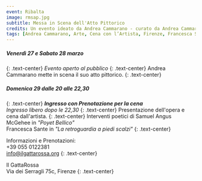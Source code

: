 ```yaml
---
event: Ribalta
image: rmsap.jpg
subtitle: Messa in Scena dell'Atto Pittorico
credits: Un evento ideato da Andrea Cammarano - curato da Andrea Cammarano, Marco Zamburru e IlGattaRossa - progetto grafico di Alberto Gori
tags: [Andrea Cammarano, Arte, Cena con l’Artista, Firenze, Francesca Sante, La retroguardia a piedi scalzi, Lettura, Performance, Pittura, Poesia, Poyet Bellico, Ribalta, Samuel Angus McGehee, Teatro]
---
```

##### **Venerdì 27 e Sabato 28 marzo**
{: .text-center}
_Evento aperto al pubblico_
{: .text-center}
Andrea Cammarano mette in scena il suo atto pittorico.
{: .text-center}

##### **Domenica 29 dalle 20 alle 22,30**
{: .text-center}
**_Ingresso con Prenotazione per la cena_**  
_Ingresso libero dopo le 22,30_
{: .text-center}
Presentazione dell'opera e cena dall'artista.
{: .text-center}
Interventi poetici di Samuel Angus McGehee in _"Poyet Bellico"_  
Francesca Sante in _"La retroguardia a piedi scalzi"_
{: .text-center}

Informazioni e Prenotazioni:  
+39 055 0122381  
[info@ilgattarossa.org](mailto:info@ilgattarossa.org)
{: .text-center}

Il GattaRossa  
Via dei Serragli 75c, Firenze
{: .text-center}
